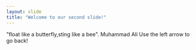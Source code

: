 ```yaml
---
layout: slide
title: "Welcome to our second slide!"
---
```

"float like a butterfly,sting like a bee". Muhammad Ali
Use the left arrow to go back!
